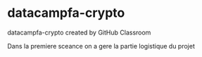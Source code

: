 # datacampfa-crypto
datacampfa-crypto created by GitHub Classroom


Dans la premiere sceance on a gere la partie logistique du projet
